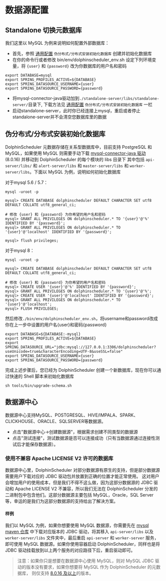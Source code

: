 # 数据源配置

## Standalone 切换元数据库

我们这里以 MySQL 为例来说明如何配置外部数据库：

* 首先，参照 [通用配置](general-setting.md) `伪分布式/分布式安装初始化数据库` 创建并初始化数据库
* 在你的命令行或者修改 bin/env/dolphinscheduler_env.sh 设定下列环境变量，将 `{user}` 和 `{password}` 改为你数据库的用户名和密码

```shell
export DATABASE=mysql
export SPRING_PROFILES_ACTIVE=${DATABASE}
export SPRING_DATASOURCE_USERNAME={user}
export SPRING_DATASOURCE_PASSWORD={password}
```

* 将mysql-connector-java驱动加到`./standalone-server/libs/standalone-server/`目录下, 下载方法见 [通用配置](general-setting.md) `伪分布式/分布式安装初始化数据库` 一栏
* 启动standalone-server，此时你已经连接上mysql，重启或者停止standalone-server并不会清空您数据库里的数据

## 伪分布式/分布式安装初始化数据库

DolphinScheduler 元数据存储在关系型数据库中，目前支持 PostgreSQL 和 MySQL，如果使用 MySQL 则需要手动下载 [mysql-connector-java 驱动][mysql] (8.0.16) 并移动到 DolphinScheduler 的每个模块的 libs 目录下
其中包括 `api-server/libs/` 和 `alert-server/libs` 和 `master-server/libs` 和 `worker-server/libs`。下面以 MySQL 为例，说明如何初始化数据库

对于mysql 5.6 / 5.7：

```shell
mysql -uroot -p

mysql> CREATE DATABASE dolphinscheduler DEFAULT CHARACTER SET utf8 DEFAULT COLLATE utf8_general_ci;

# 修改 {user} 和 {password} 为你希望的用户名和密码
mysql> GRANT ALL PRIVILEGES ON dolphinscheduler.* TO '{user}'@'%' IDENTIFIED BY '{password}';
mysql> GRANT ALL PRIVILEGES ON dolphinscheduler.* TO '{user}'@'localhost' IDENTIFIED BY '{password}';

mysql> flush privileges;
```

对于mysql 8：

```shell
mysql -uroot -p

mysql> CREATE DATABASE dolphinscheduler DEFAULT CHARACTER SET utf8 DEFAULT COLLATE utf8_general_ci;

# 修改 {user} 和 {password} 为你希望的用户名和密码
mysql> CREATE USER '{user}'@'%' IDENTIFIED BY '{password}';
mysql> GRANT ALL PRIVILEGES ON dolphinscheduler.* TO '{user}'@'%';
mysql> CREATE USER '{user}'@'localhost' IDENTIFIED BY '{password}';
mysql> GRANT ALL PRIVILEGES ON dolphinscheduler.* TO '{user}'@'localhost';
mysql> FLUSH PRIVILEGES;
```

然后修改`./bin/env/dolphinscheduler_env.sh`，将username和password改成你在上一步中设置的用户名{user}和密码{password}

```shell
export DATABASE=${DATABASE:-mysql}
export SPRING_PROFILES_ACTIVE=${DATABASE}
export SPRING_DATASOURCE_URL="jdbc:mysql://127.0.0.1:3306/dolphinscheduler?useUnicode=true&characterEncoding=UTF-8&useSSL=false"
export SPRING_DATASOURCE_USERNAME={user}
export SPRING_DATASOURCE_PASSWORD={password}
```  

完成上述步骤后，您已经为 DolphinScheduler 创建一个新数据库，现在你可以通过快速的 Shell 脚本来初始化数据库

```shell
sh tools/bin/upgrade-schema.sh
```

## 数据源中心

数据源中心支持MySQL、POSTGRESQL、HIVE/IMPALA、SPARK、CLICKHOUSE、ORACLE、SQLSERVER等数据源。

- 点击"数据源中心->创建数据源"，根据需求创建不同类型的数据源
- 点击"测试连接"，测试数据源是否可以连接成功（只有当数据源通过连接性测试后才能保存数据源）。

### 使用不兼容 Apache LICENSE V2 许可的数据库

数据源中心里，DolphinScheduler 对部分数据源有原生的支持，但是部分数据源需要用户下载对应的 JDBC 驱动包并放置到正确的位置才能正常使用。
这对用户会增加用户的使用成本，但是我们不得不这么做，因为这部分数据源的 JDBC 驱动和 Apache LICENSE V2 不兼容，所以我们无法在
DolphinScheduler 分发的二进制包中包含他们。这部分数据源主要包括 MySQL，Oracle，SQL Server 等，幸运的是我们为这部分数据源的支持给出了解决方案。

#### 样例

我们以 MySQL 为例，如果你想要使用 MySQL 数据源，你需要先在 [mysql maven 仓库](https://repo1.maven.org/maven2/mysql/mysql-connector-java)
中下载对应版本的 JDBC 驱动，将其移入 `api-server/libs` 以及 `worker-server/libs` 文件夹中，最后重启 `api-server` 和 `worker-server`
服务，即可使用 MySQL 数据源。如果你使用容器启动 DolphinScheduler，同样也是将 JDBC 驱动挂载放到以上两个服务的对应路径下后，重启驱动即可。

> 注意：如果你只是想要在数据源中心使用 MySQL，则对 MySQL JDBC 驱动的版本没有要求，如果你想要将 MySQL 作为 DolphinScheduler 的元数据库，
> 则仅支持 [8.0.16 及以上](https://repo1.maven.org/maven2/mysql/mysql-connector-java/8.0.16/mysql-connector-java-8.0.16.jar)的版本。

[mysql]: https://downloads.MySQL.com/archives/c-j/
